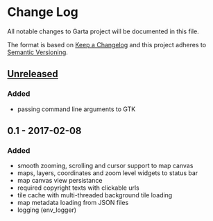# Change Log
All notable changes to Garta project will be documented in this file.

The format is based on [Keep a Changelog](http://keepachangelog.com/) 
and this project adheres to [Semantic Versioning](http://semver.org/).

## [Unreleased]
### Added
- passing command line arguments to GTK 

## 0.1 - 2017-02-08
### Added
- smooth zooming, scrolling and cursor support to map canvas
- maps, layers, coordinates and zoom level widgets to status bar
- map canvas view persistance
- required copyright texts with clickable urls
- tile cache with multi-threaded background tile loading
- map metadata loading from JSON files
- logging (env_logger)

[Unreleased]: https://github.com/zaari/garta/compare/v0.1.0...master

